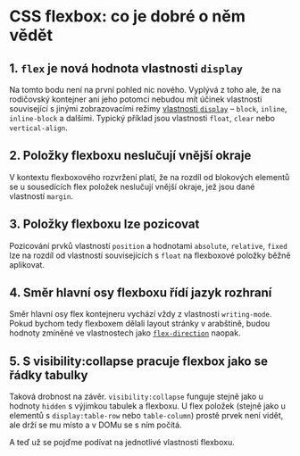 # CSS flexbox: co je dobré o něm vědět

## 1. `flex` je nová hodnota vlastnosti `display`

Na tomto bodu není na první pohled nic nového. Vyplývá z toho ale, že na rodičovský kontejner ani jeho potomci nebudou mít účinek vlastnosti související s jinými zobrazovacími režimy [vlastnosti `display`](css-display.md) – `block`, `inline`, `inline-block` a dalšími. Typický příklad jsou vlastnosti `float`, `clear` nebo `vertical-align`.

## 2. Položky flexboxu neslučují vnější okraje

V kontextu flexboxového rozvržení platí, že na rozdíl od blokových elementů se u sousedících flex položek neslučují vnější okraje, jež jsou dané vlastností `margin`.

## 3. Položky flexboxu lze pozicovat

Pozicování prvků vlastností `position` a hodnotami `absolute`, `relative`, `fixed` lze na rozdíl od vlastností souvisejících s `float` na flexboxové položky běžně aplikovat.

## 4. Směr hlavní osy flexboxu řídí jazyk rozhraní

Směr hlavní osy flex kontejneru vychází vždy z vlastnosti `writing-mode`. Pokud bychom tedy flexboxem dělali layout stránky v arabštině, budou hodnoty zmíněné ve vlastnostech jako [`flex-direction`](css-flex-direction.md) naopak.

## 5. S visibility:collapse pracuje flexbox jako se řádky tabulky

Taková drobnost na závěr. `visibility:collapse` funguje stejně jako u hodnoty `hidden` s výjimkou tabulek a flexboxu. U flex položek (stejně jako u elementů s `display:table-row` nebo `table-column`) prostě prvek není vidět, ale drží se mu místo a v DOMu se s ním počítá.

<div class="ebook-only" markdown="1">

A teď už se pojďme podívat na jednotlivé vlastnosti flexboxu.

</div>
